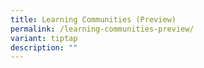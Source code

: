 ```yaml
---
title: Learning Communities (Preview)
permalink: /learning-communities-preview/
variant: tiptap
description: ""
---
```

